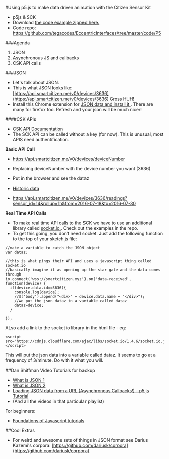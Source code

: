 #Using p5.js to make data driven animation with the Citizen Sensor Kit

* p5js & SCK
* Download [the code example zipped here.](https://github.com/tegacodes/EccentricInterfaces/blob/master/code/P5/code-zip.zip)
* Code repo: https://github.com/tegacodes/EccentricInterfaces/tree/master/code/P5

###Agenda
1) JSON  
2) Asynchronous JS and callbacks  
3) CSK API calls  

###JSON

* Let's talk about JSON.
* This is what JSON looks like: [https://api.smartcitizen.me/v0/devices/3636](https://api.smartcitizen.me/v0/devices/3636)
Gross HUH!
* Install this Chrome extension for [JSON data and install it.](https://chrome.google.com/webstore/detail/json-formatter/bcjindcccaagfpapjjmafapmmgkkhgoa). There are many for firefox too. Refresh and your json will be much nicer!

####CSK APIs

* [CSK API Documentation](http://developer.smartcitizen.me/#summary)
* The SCK API can be called without a key (for now). This is unusual, most APIS need authentification.

**Basic API Call**

* https://api.smartcitizen.me/v0/devices/deviceNumber
* Replacing deviceNumber with the device number you want (3636)
* Put in the browser and see the dataz


* [Historic data](http://developer.smartcitizen.me/#get-historical-readings)
* https://api.smartcitizen.me/v0/devices/3636/readings?sensor_id=14&rollup=1h&from=2016-07-18&to=2016-07-30

**Real Time API Calls**

* To make real time API calls to the SCK we have to use an additional library called [socket.io.](http://socket.io/). Check out the examples in the repo.
* To get this going, you don't need socket. Just add the following function to the top of your sketch.js file:

```
//make a variable to catch the JSON object
var dataz;

//this is what pings their API and uses a javascript thing called socket.io
//basically imagine it as opening up the star gate and the data comes through
io.connect('wss://smartcitizen.xyz').on('data-received', function(device) {
  if(device.data.id==3636){
    console.log(device);
    //$('body').append("<div>" + device.data.name + "</div>");   
    //we put the json dataz in a variable called dataz
    dataz=device;
  }

});

```
ALso add a link to the socket io library in the html file - eg:

```
<script src="https://cdnjs.cloudflare.com/ajax/libs/socket.io/1.4.6/socket.io.js"></script>
```

This will put the json data into a variable called dataz. It seems to go at a frequency of 3/minute. Do with it what you will.


##Dan Shiffman Video Tutorials for backup

* [What is JSON 1](https://www.youtube.com/watch?v=_NFkzw6oFtQ&list=PLRqwX-V7Uu6a-SQiI4RtIwuOrLJGnel0r&index=2)
* [What is JSON 2](https://www.youtube.com/watch?v=_NFkzw6oFtQ&list=PLRqwX-V7Uu6a-SQiI4RtIwuOrLJGnel0r&index=2)
* [Loading JSON data from a URL (Asynchronous Callbacks!) - p5.js Tutorial](https://www.youtube.com/watch?v=6mT3r8Qn1VY)
* (And all the videos in that particular playlist)

For beginners:  

* [Foundations of Javascript tutorials](https://www.youtube.com/playlist?list=PLRqwX-V7Uu6Zy51Q-x9tMWIv9cueOFTFA)

##Cool Extras
* For weird and awesome sets of things in JSON format see Darius Kazemi's corpora: [https://github.com/dariusk/corpora](https://github.com/dariusk/corpora)

